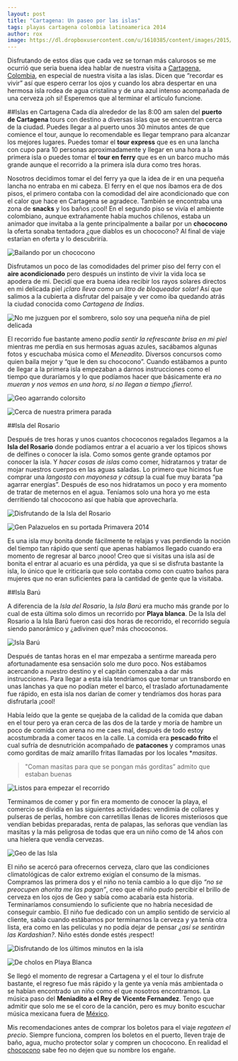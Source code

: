 ```yaml
---
layout: post
title: "Cartagena: Un paseo por las islas"
tags: playas cartagena colombia latinoamerica 2014
author: rox
image: https://dl.dropboxusercontent.com/u/1610385/content/images/2015/04/2014-05-22-11-13-48.jpg
---
```

Disfrutando de estos días que cada vez se tornan más calurosos se me ocurrió que seria buena idea hablar de nuestra visita a [Cartagena, Colombia](/cartagena-ciudad-amurallada/), en especial de nuestra visita a las islas. Dicen que “recordar es vivir” así que espero cerrar los ojos y cuando los abra despertar en una hermosa isla rodea de agua cristalina y de una azul intenso acompañada de una cerveza ¡oh si! Esperemos que al terminar el artículo funcione.

##Islas en Cartagena
Cada día alrededor de las 8:00 am salen del **puerto de Cartagena** tours con destino a diversas islas que se encuentran cerca de la ciudad. Puedes llegar a al puerto unos 30 minutos antes de que comience el tour, aunque lo recomendable es llegar temprano para alcanzar los mejores lugares. Puedes tomar el **tour express** que es en una lancha con cupo para 10 personas aproximadamente y llegar en una hora a la primera isla o puedes tomar el **tour en ferry** que es en un barco mucho más grande aunque el recorrido a la primera isla dura como tres horas. 

Nosotros decidimos tomar el del ferry ya que la idea de ir en una pequeña lancha no entraba en mi cabeza. El ferry en el que nos íbamos era de dos pisos, el primero contaba con la comodidad del aire acondicionado que con el calor que hace en Cartagena se agradece. También se encontraba una zona de **snacks** y los baños ¡cool! En el segundo piso se vivía el ambiente colombiano, aunque extrañamente había muchos chilenos, estaba un animador que invitaba a la gente principalmente a bailar por un **chococono** la oferta sonaba tentadora ¿que diablos es un chococono? Al final de viaje estarían en oferta y lo descubriría.

![Bailando por un chococono](https://dl.dropboxusercontent.com/u/1610385/content/images/2015/04/2014-05-22-12-38-15.jpg)

Disfrutamos un poco de las comodidades del primer piso del ferry con el **aire acondicionado** pero después un instinto de vivir la vida loca se apodera de mi.  Decidí que era buena idea recibir los rayos solares directos en mi delicada piel *¡claro lleva como un litro de bloqueador solar!* Así que salimos a la cubierta a disfrutar del paisaje y ver como iba quedando atrás la ciudad conocida como *Cartagena de Indias*.

![No me juzguen por el sombrero, solo soy una pequeña niña de piel delicada](https://dl.dropboxusercontent.com/u/1610385/content/images/2015/04/2014-05-22-09-03-15--1-.jpg)

El recorrido fue bastante ameno *podía sentir la refrescante brisa en mi piel* mientras me perdía en sus hermosas aguas azules, sacábamos algunas fotos y escuchaba música como el *Meneadito*. Diversos concursos como quien baila mejor y “que le den su chococono”. Cuando estábamos a punto de llegar a la primera isla empezaban a darnos instrucciones como el tiempo que duraríamos y lo que podíamos hacer que básicamente era *no mueran y nos vemos en una hora, si no llegan a tiempo ¡fierro!.*

![Geo agarrando colorsito](https://dl.dropboxusercontent.com/u/1610385/content/images/2015/04/2014-05-22-11-06-00.jpg)

![Cerca de nuestra primera parada](https://dl.dropboxusercontent.com/u/1610385/content/images/2015/04/2014-05-22-11-13-48.jpg)

##Isla del Rosario

Después de tres horas y unos cuantos chococonos regalados llegamos a la **Isla del Rosario** donde podíamos entrar a el acuario a ver los típicos shows de delfines o conocer la isla. Como somos gente grande optamos por conocer la isla. Y *hacer cosas de islas* como comer, hidratarnos y tratar de mojar nuestros cuerpos en las aguas saladas. Lo primero que hicimos fue comprar una *langosta con mayonesa y cátsup* la cual fue muy barata “pa agarrar energías”. Después de eso nos hidratamos un poco y era momento de tratar de meternos en el agua. Teníamos solo una hora yo me esta derritiendo tal chococono así que había que aprovecharla.

![Disfrutando de la Isla del Rosario](https://dl.dropboxusercontent.com/u/1610385/content/images/2015/04/2014-05-22-12-001.jpg)

![Gen Palazuelos en su portada Primavera 2014](https://dl.dropboxusercontent.com/u/1610385/content/images/2015/04/2014-05-22-12-21-38.jpg)

Es una isla muy bonita donde fácilmente te relajas y vas perdiendo la noción del tiempo tan rápido que sentí que apenas habíamos llegado cuando era momento de regresar al barco ¡nooo! Creo que si visitas una isla así de bonita el entrar al acuario es una pérdida, ya que si se disfruta bastante la isla, lo único que le criticaría que solo contaba como con cuatro baños para mujeres que no eran suficientes para la cantidad de gente que la visitaba. 

##Isla Barú

A diferencia de la *Isla del Rosario*, la *Isla Barú* era mucho más grande por lo cual de esta última solo dimos un recorrido por **Playa blanca**. De la Isla del Rosario a la Isla Barú fueron casi dos horas de recorrido, el recorrido seguía siendo panorámico y ¿adivinen que? más chococonos. 

![Isla Barú](https://dl.dropboxusercontent.com/u/1610385/content/images/2015/04/2014-05-22-14-44-55.jpg)

Después de tantas horas en el mar empezaba a sentirme mareada pero afortunadamente esa sensación solo me duro poco. Nos estábamos acercando a nuestro destino y el capitán comenzaba a dar más instrucciones. Para llegar a esta isla tendríamos que tomar un transbordo en unas lanchas ya que no podían meter el barco, el traslado afortunadamente fue rápido, en esta isla nos darían de comer y tendríamos dos horas para disfrutarla ¡cool! 

Había leído que la gente se quejaba de la calidad de la  comida que daban en el tour pero ya eran cerca de las dos de la tarde y moría de hambre un poco de comida con arena no me caes mal, después de todo estoy acostumbrada a comer tacos en la calle. La comida era **pescado frito** el cual sufría de desnutrición acompañado de **patacones** y compramos unas como gorditas de maíz amarillo fritas llamadas por los locales **masitas*. 

> "Coman masitas para que se pongan más gorditas” admito que estaban buenas

![Listos para empezar el recorrido](https://dl.dropboxusercontent.com/u/1610385/content/images/2015/04/2014-05-22-12-05-57.jpg)

Terminamos de comer y por fin era momento de conocer la playa, el comercio se dividía en las siguientes actividades: vendimia de collares y pulseras de perlas, hombre con carretillas llenas de licores misteriosos que vendían bebidas preparadas, renta de palapas, las señoras que vendían las masitas y la más peligrosa de todas que era un niño como de 14 años con una hielera que vendía cervezas. 

![Geo de las Isla](https://dl.dropboxusercontent.com/u/1610385/content/images/2015/04/2014-05-22-14-39-20.jpg)

El niño se acercó para ofrecernos cerveza, claro que las condiciones climatológicas de calor extremo exigían el consumo de la mismas. Compramos las primera dos y el niño no tenía cambio a lo que dijo *“no se preocupen ahorita me las pagan”*, creo que el niño pudo percibir el brillo de cerveza en los ojos de Geo y sabía como acabaría esta historia. Terminaríamos consumiendo lo suficiente que no habría necesidad de conseguir cambio. El niño fue dedicado con un amplio sentido de servicio al cliente, sabía cuando estábamos por terminarnos la cerveza y ya tenía otra lista, era como en las películas y no podía dejar de pensar *¿así se sentirán las Kardashian?*. Niño estés donde estés ¡respect!

![Disfrutando de los últimos minutos en la isla](https://dl.dropboxusercontent.com/u/1610385/content/images/2015/04/2014-05-22-14-391.jpg)

![De cholos en Playa Blanca](https://dl.dropboxusercontent.com/u/1610385/content/images/2015/04/2014-05-22-15-36-36.jpg)

Se llegó el momento de regresar a Cartagena y el el tour lo disfrute bastante, el regreso fue más rápido y la gente ya venía más ambientada o se habían encontrado un niño como el que nosotros encontramos. La música paso del **Meniadito a el Rey de Vicente Fernandez**. Tengo que admitir que solo me se el coro de la canción, pero es muy bonito escuchar música mexicana fuera de [México](/tag/mexico).

Mis recomendaciones antes de comprar los boletos para el viaje *regateen el precio*. Siempre funciona, compren los boletos en el puerto, lleven traje de baño, agua, mucho protector solar y compren un chococono. En realidad el [chococono](http://www.heladoscolombia.com/conos.html) sabe feo no dejen que su nombre los engañe.
